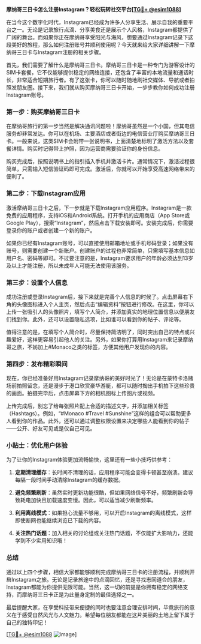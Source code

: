 **摩纳哥三日卡怎么注册Instagram？轻松玩转社交平台[[TG💪+ @esim1088](https://t.me/s/esim1088)]**

在当今这个数字化时代，Instagram已经成为许多人分享生活、展示自我的重要平台之一。无论是记录旅行点滴、分享美食还是展示个人风格，Instagram都提供了广阔的舞台。而如果你正在摩纳哥享受阳光与海风，想要通过Instagram记录下这段美好的旅程，那么如何注册账号并顺利使用呢？今天就来给大家详细讲解一下摩纳哥三日卡与Instagram注册的相关步骤。

首先，我们需要了解什么是摩纳哥三日卡。摩纳哥三日卡是一种专门为游客设计的SIM卡套餐，它不仅能够提供稳定的网络连接，还包含了丰富的本地流量和通话时长，非常适合短期旅行者。有了这张卡，你可以随时随地刷社交媒体、导航或者拍照发朋友圈。接下来，我们就从购买摩纳哥三日卡开始，一步步教你如何成功注册Instagram账号。

### 第一步：购买摩纳哥三日卡

在摩纳哥旅行的第一步当然是解决通讯问题啦！摩纳哥虽然是一个小国，但其电信服务却非常发达。你可以在机场、主要酒店或者街边的电信营业厅购买摩纳哥三日卡。一般来说，这类SIM卡会附带一张说明书，上面清楚地标明了激活方法以及套餐详情。购买时记得带上护照，因为运营商需要验证你的身份信息。

购买完成后，按照说明书上的指引插入手机并激活卡片。通常情况下，激活过程很简单，只需输入短信验证码即可完成。激活后，你就可以开始享受高速网络带来的便利了。

### 第二步：下载Instagram应用

激活摩纳哥三日卡之后，下一步就是下载Instagram应用程序。Instagram是一款免费的应用程序，支持iOS和Android系统。打开手机的应用商店（App Store或Google Play），搜索“Instagram”，然后点击下载安装即可。安装完成后，你需要登录你的账户或者创建一个新的账户。

如果你已经有Instagram账号，可以直接使用邮箱地址或手机号码登录；如果没有账号，则需要创建一个新账户。创建账户的过程也非常简单，只需填写基本信息如用户名、密码等即可。不过要注意的是，Instagram要求用户的年龄必须达到13岁及以上才能注册，所以未成年人可能无法使用该服务。

### 第三步：设置个人信息

成功注册或登录Instagram后，接下来就是完善个人信息的时候了。点击屏幕右下角的头像图标进入个人主页，然后点击“编辑资料”按钮进行修改。在这里，你可以上传一张吸引人的头像照片，填写个人简介，并添加真实的地理位置信息以便朋友们找到你。此外，还可以设置隐私选项，比如谁可以看到你的帖子、评论等。

值得注意的是，在填写个人简介时，尽量保持简洁明了，同时突出自己的特点或兴趣爱好，这样更容易引起他人的关注。另外，如果你打算用Instagram来记录摩纳哥之旅，不妨加上#Monaco之类的标签，方便其他用户发现你的内容。

### 第四步：发布精彩瞬间

现在，你已经准备好用Instagram记录摩纳哥的美好时光了！无论是在蒙特卡洛赌场前拍照留念，还是漫步于港口欣赏豪华游艇，都可以随时掏出手机拍下这些珍贵的画面。拍摄完毕后，点击屏幕下方的相机图标上传图片或视频。

上传完成后，别忘了给每张照片配上合适的描述文字，并添加相关标签（Hashtags）。例如，“#Monaco #Travel #Sunshine”这样的组合可以帮助更多人看到你的作品。此外，还可以通过调整权限设置来决定哪些人能看到你的帖子——公开、好友可见或是仅自己可见。

### 小贴士：优化用户体验

为了让你的Instagram体验更加流畅愉快，这里还有一些小技巧供参考：

1. **定期清理缓存**：长时间不清理的话，应用程序可能会变得卡顿甚至崩溃。建议每隔一段时间手动清除Instagram的缓存数据。
   
2. **避免频繁刷新**：虽然实时更新功能很酷，但如果网络信号不好，频繁刷新会导致耗电加快且加载速度变慢。因此，可以适当减少刷新频率。
   
3. **利用离线模式**：如果担心流量不够用，可以开启Instagram的离线模式，这样即使断网也能继续浏览已下载的内容。

4. **关注热门话题**：加入相关的讨论组或关注热门话题，不仅能扩大影响力，还能学到不少实用知识哦！

### 总结

通过以上四个步骤，相信大家都能够顺利完成摩纳哥三日卡的注册流程，并顺利开启Instagram之旅。无论是记录旅途中的点滴回忆，还是寻找志同道合的朋友，Instagram都能为你提供无限可能。当然，这一切的前提是你拥有稳定的网络支持，而摩纳哥三日卡正是为此量身定制的最佳选择之一。

最后提醒大家，在享受科技带来便捷的同时也要注意合理安排时间，毕竟旅行的意义在于感受自然风光与人文魅力。希望每位朋友都能在这片美丽的土地上留下属于自己的独特印记！

[[TG💪+ @esim1088](https://t.me/s/esim1088) ![Image](https://i.postimg.cc/4NQfJmqS/Snipaste-2025-05-13-00-14-12.png)]